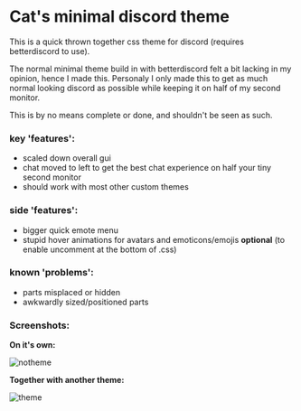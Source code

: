 # Cat's minimal discord theme
This is a quick thrown together css theme for discord (requires betterdiscord to use).

The normal minimal theme build in with betterdiscord felt a bit lacking in my opinion, hence 
I made this.
Personaly I only made this to get as much normal looking discord as possible while keeping it on half of my second monitor.

This is by no means complete or done, and shouldn't be seen as such.

### key 'features':
* scaled down overall gui
* chat moved to left to get the best chat experience on half your tiny second monitor
* should work with most other custom themes

### side 'features':
* bigger quick emote menu
* stupid hover animations for avatars and emoticons/emojis **optional** (to enable uncomment 
at the bottom of .css)

### known 'problems':
* parts misplaced or hidden
* awkwardly sized/positioned parts

### Screenshots:

**On it's own:**
 
![notheme](https://files.catbox.moe/dvg558.png)

**Together with another theme:**

![theme](https://files.catbox.moe/p2bblx.png)
